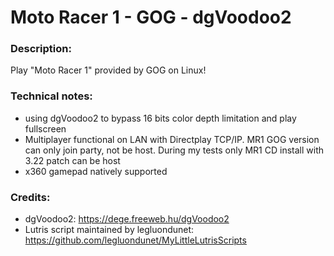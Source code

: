 # Moto Racer 1 - GOG - dgVoodoo2
### Description:
Play "Moto Racer 1" provided by GOG on Linux!
### Technical notes:
- using dgVoodoo2 to bypass 16 bits color depth limitation and play fullscreen
- Multiplayer functional on LAN with Directplay TCP/IP. MR1 GOG version can only join party, not be host. During my tests only MR1 CD install with 3.22 patch can be host
- x360 gamepad natively supported
### Credits:
- dgVoodoo2: https://dege.freeweb.hu/dgVoodoo2
- Lutris script maintained by legluondunet: https://github.com/legluondunet/MyLittleLutrisScripts
